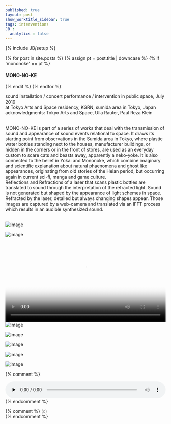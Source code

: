```yaml
---
published: true
layout: post
show_worktitle_sidebar: true
tags: interventions
JB :
  analytics : false
---
```


{% include JB/setup %}

<div class="container-parent">
<div class="container-narrow-right">
{% for post in site.posts %}
	{% assign pt = post.title | downcase %}
	{% if 'mononoke' == pt %}
<h4><a href="{{ BASE_PATH }}{{ post.url }}"></a>MONO-NO-KE</h4>
	{% endif %}
{% endfor %}

<p>
sound installation / concert performance / intervention in public space, July 2019<br />
at Tokyo Arts and Space residency, KGRN, sumida area in Tokyo, Japan<br />
acknowledgments: Tokyo Arts and Space, Ulla Rauter, Paul Reza Klein<br />
<br />


MONO-NO-KE is part of a series of works that deal with the transmission of sound and appearance of sound events relational to space. It draws its starting point from observations in the Sumida area in Tokyo, where plastic water bottles standing next to the houses, manufacturer buildings, or hidden in the corners or in the front of stores, are used as an everyday custom to scare cats and beasts away, apparently a neko-yoke. It is also connected to the belief in Yokai and Mononoke, which combine imaginary and scientific explanation about natural phaenomena and ghost like appearances, originating from old stories of the Heian period, but occurring again in current sci-fi, manga and game culture.
<br />
Reflections and Refractions of a laser that scans plastic bottles are translated to sound through the interpretation of the refracted light. Sound is not generated but shaped by the appearance of light schemes in space. Refracted by the laser, detailed but always changing shapes appear. Those images are captured by a web-camera and translated via an IFFT process which results in an audible synthesized sound.
<br /><br />
</p>
</div>


<div class="container-narrow-left">
<img src="{{ site.url }}/images/mononoke_bot1_lg.jpg" alt="image">
<p></p>
<p></p>
<img src="{{ site.url }}/images/mononoke_bot2_lg.jpg" alt="image">
<p></p>

<video preload="metadata" poster="{{ site.url }}/images/mononoke_sm1.jpg" width="100%" height="auto" controls>
  <source src="{{ site.url }}/images/mononoke_sm1.mp4" type="video/mp4">
</video>



<img src="{{ site.url }}/images/mononoke3_small.jpg" alt="image">
<p></p>
<img src="{{ site.url }}/images/mononoke1.jpg" alt="image">
<p></p>
<img src="{{ site.url }}/images/mononoke2.jpg" alt="image">
<p></p>
<img src="{{ site.url }}/images/mononoke3b_small.jpg" alt="image">
<p></p>
<img src="{{ site.url }}/images/mononoke6_cat.jpg" alt="image">
<p></p>


</div>
</div>

{% comment %}
<p></p>
<audio controls style="width: 100%" preload="none">
  <source src="{{ site.url }}/images/arcadian_gate_short.mp3" type="audio/mpeg">
</audio>
{% endcomment %}

{% comment %}
<font color="grey">(c)<br /></font>
{% endcomment %}
